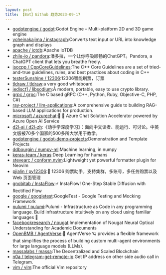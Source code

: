 ```yaml
---
layout: post
title: 【Bot】Github 趋势2023-09-17
---
```


* [godotengine / godot](https://github.com/godotengine/godot):Godot Engine – Multi-platform 2D and 3D game engine
* [yoheinakajima / instagraph](https://github.com/yoheinakajima/instagraph):Converts text input or URL into knowledge graph and displays
* [apache / iotdb](https://github.com/apache/iotdb):Apache IoTDB
* [zhile-io / pandora](https://github.com/zhile-io/pandora):潘多拉，一个让你呼吸顺畅的ChatGPT。Pandora, a ChatGPT client that lets you breathe freely.
* [isocpp / CppCoreGuidelines](https://github.com/isocpp/CppCoreGuidelines):The C++ Core Guidelines are a set of tried-and-true guidelines, rules, and best practices about coding in C++
* [testerSunshine / 12306](https://github.com/testerSunshine/12306):12306智能刷票，订票
* [tldraw / tldraw](https://github.com/tldraw/tldraw):a very good whiteboard
* [jedisct1 / libsodium](https://github.com/jedisct1/libsodium):A modern, portable, easy to use crypto library.
* [grpc / grpc](https://github.com/grpc/grpc):The C based gRPC (C++, Python, Ruby, Objective-C, PHP, C#)
* [ray-project / llm-applications](https://github.com/ray-project/llm-applications):A comprehensive guide to building RAG-based LLM applications for production.
* [microsoft / azurechat](https://github.com/microsoft/azurechat):🤖 💼 Azure Chat Solution Accelerator powered by Azure Open AI Service
* [d2l-ai / d2l-zh](https://github.com/d2l-ai/d2l-zh):《动手学深度学习》：面向中文读者、能运行、可讨论。中英文版被70多个国家的500多所大学用于教学。
* [godotengine / godot-demo-projects](https://github.com/godotengine/godot-demo-projects):Demonstration and Template Projects
* [ddbourgin / numpy-ml](https://github.com/ddbourgin/numpy-ml):Machine learning, in numpy
* [keras-team / keras](https://github.com/keras-team/keras):Deep Learning for humans
* [stevearc / conform.nvim](https://github.com/stevearc/conform.nvim):Lightweight yet powerful formatter plugin for Neovim
* [pjialin / py12306](https://github.com/pjialin/py12306):🚂 12306 购票助手，支持集群，多账号，多任务购票以及 Web 页面管理
* [gnobitab / InstaFlow](https://github.com/gnobitab/InstaFlow):⚡ InstaFlow! One-Step Stable Diffusion with Rectified Flow
* [google / googletest](https://github.com/google/googletest):GoogleTest - Google Testing and Mocking Framework
* [pulumi / pulumi](https://github.com/pulumi/pulumi):Pulumi - Infrastructure as Code in any programming language. Build infrastructure intuitively on any cloud using familiar languages 🚀
* [facebookresearch / nougat](https://github.com/facebookresearch/nougat):Implementation of Nougat Neural Optical Understanding for Academic Documents
* [OpenBMB / AgentVerse](https://github.com/OpenBMB/AgentVerse):🤖 AgentVerse 🪐 provides a flexible framework that simplifies the process of building custom multi-agent environments for large language models (LLMs).
* [massalabs / massa](https://github.com/massalabs/massa):The Decentralized and Scaled Blockchain
* [n0a / telegram-get-remote-ip](https://github.com/n0a/telegram-get-remote-ip):Get IP address on other side audio call in Telegram.
* [vim / vim](https://github.com/vim/vim):The official Vim repository
